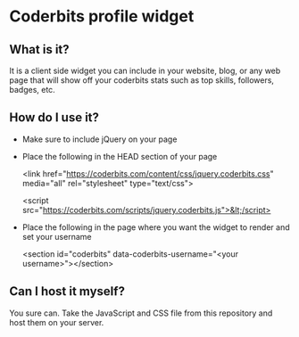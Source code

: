 Coderbits profile widget
========================

What is it?
-----------

It is a client side widget you can include in your website, 
blog, or any web page that will show off your coderbits stats 
such as top skills, followers, badges, etc.


How do I use it?
----------------

* Make sure to include jQuery on your page

* Place the following in the HEAD section of your page
 
    &lt;link href="https://coderbits.com/content/css/jquery.coderbits.css" media="all" rel="stylesheet" type="text/css">

    &lt;script src="https://coderbits.com/scripts/jquery.coderbits.js">&lt;/script>
 
* Place the following in the page where you want the widget to render and set your username

    &lt;section id="coderbits" data-coderbits-username="&lt;your username>">&lt;/section>


Can I host it myself?
---------------------

You sure can. Take the JavaScript and CSS file from this repository and host them
on your server.

